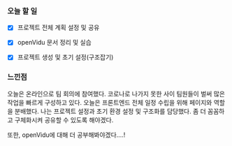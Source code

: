   
### 오늘 할 일
- [x] 프로젝트 전체 계획 설정 및 공유
- [x] openVidu 문서 정리 및 실습
- [x] 프로젝트 생성 및 초기 설정(구조잡기)


### 느낀점
오늘은 온라인으로 팀 회의에 참여했다. 코로나로 나가지 못한 사이 팀원들이 벌써 많은 작업을 빠르게 구성하고 있다.
오늘은 프론트엔드 전체 일정 수립을 위해 페이지와 역할을 분배했다. 나는 프로젝트 설정과 초기 환경 설정 및 구조화를 담당했다.
좀 더 꼼꼼하고 구체화시켜 공유할 수 있도록 해야겠다.

또한, openVidu에 대해 더 공부해봐야겠다....!
